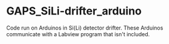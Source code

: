# GAPS_SiLi-drifter_arduino
Code run on Arduinos in Si(Li) detector drifter. These Arduinos communicate with a Labview program that isn't included.
